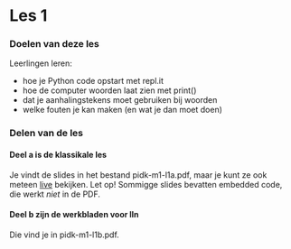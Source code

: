 # Les 1

### Doelen van deze les

Leerlingen leren:
- hoe je Python code opstart met repl.it
- hoe de computer woorden laat zien met print()
- dat je aanhalingstekens moet gebruiken bij woorden
- welke fouten je kan maken (en wat je dan moet doen)

### Delen van de les

#### Deel a is de klassikale les

Je vindt de slides in het bestand pidk-m1-l1a.pdf, maar je kunt ze ook meteen [live](https://slides.com/felienne/pidk-m1-l1a) bekijken. Let op! Sommigge slides bevatten embedded code, die werkt *niet* in de PDF.

#### Deel b zijn de werkbladen voor lln

Die vind je in pidk-m1-l1b.pdf.
